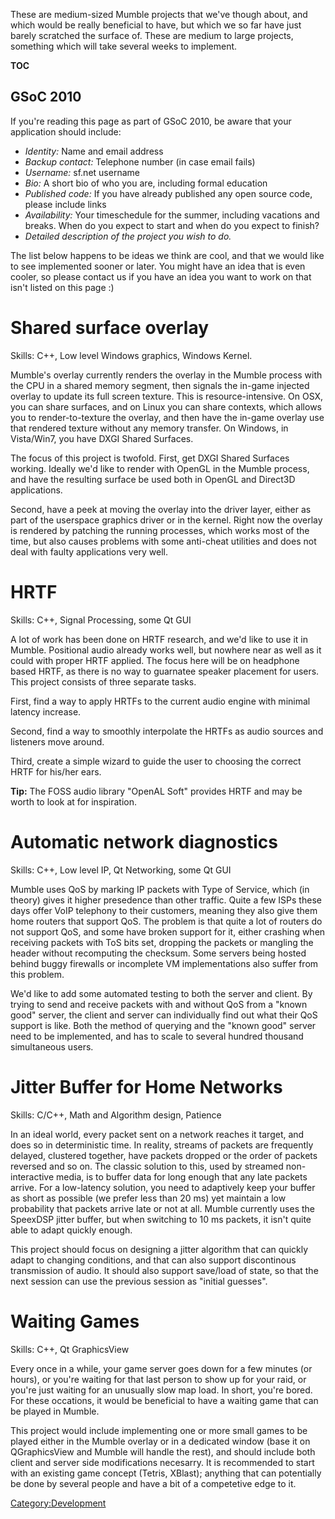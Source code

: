 These are medium-sized Mumble projects that we've though about, and
which would be really beneficial to have, but which we so far have just
barely scratched the surface of. These are medium to large projects,
something which will take several weeks to implement.

__TOC__

## GSoC 2010

If you're reading this page as part of GSoC 2010, be aware that your
application should include:

  - *Identity:* Name and email address
  - *Backup contact:* Telephone number (in case email fails)
  - *Username:* sf.net username
  - *Bio:* A short bio of who you are, including formal education
  - *Published code:* If you have already published any open source
    code, please include links
  - *Availability:* Your timeschedule for the summer, including
    vacations and breaks. When do you expect to start and when do you
    expect to finish?
  - *Detailed description of the project you wish to do.*

The list below happens to be ideas we think are cool, and that we would
like to see implemented sooner or later. You might have an idea that is
even cooler, so please contact us if you have an idea you want to work
on that isn't listed on this page :)

# Shared surface overlay

Skills: C++, Low level Windows graphics, Windows Kernel.

Mumble's overlay currently renders the overlay in the Mumble process
with the CPU in a shared memory segment, then signals the in-game
injected overlay to update its full screen texture. This is
resource-intensive. On OSX, you can share surfaces, and on Linux you can
share contexts, which allows you to render-to-texture the overlay, and
then have the in-game overlay use that rendered texture without any
memory transfer. On Windows, in Vista/Win7, you have DXGI Shared
Surfaces.

The focus of this project is twofold. First, get DXGI Shared Surfaces
working. Ideally we'd like to render with OpenGL in the Mumble process,
and have the resulting surface be used both in OpenGL and Direct3D
applications.

Second, have a peek at moving the overlay into the driver layer, either
as part of the userspace graphics driver or in the kernel. Right now the
overlay is rendered by patching the running processes, which works most
of the time, but also causes problems with some anti-cheat utilities and
does not deal with faulty applications very well.

# HRTF

Skills: C++, Signal Processing, some Qt GUI

A lot of work has been done on HRTF research, and we'd like to use it in
Mumble. Positional audio already works well, but nowhere near as well as
it could with proper HRTF applied. The focus here will be on headphone
based HRTF, as there is no way to guarnatee speaker placement for users.
This project consists of three separate tasks.

First, find a way to apply HRTFs to the current audio engine with
minimal latency increase.

Second, find a way to smoothly interpolate the HRTFs as audio sources
and listeners move around.

Third, create a simple wizard to guide the user to choosing the correct
HRTF for his/her ears.

<b>Tip:</b> The FOSS audio library "OpenAL Soft" provides HRTF and may
be worth to look at for inspiration.

# Automatic network diagnostics

Skills: C++, Low level IP, Qt Networking, some Qt GUI

Mumble uses QoS by marking IP packets with Type of Service, which (in
theory) gives it higher presedence than other traffic. Quite a few ISPs
these days offer VoIP telephony to their customers, meaning they also
give them home routers that support QoS. The problem is that quite a lot
of routers do not support QoS, and some have broken support for it,
either crashing when receiving packets with ToS bits set, dropping the
packets or mangling the header without recomputing the checksum. Some
servers being hosted behind buggy firewalls or incomplete VM
implementations also suffer from this problem.

We'd like to add some automated testing to both the server and client.
By trying to send and receive packets with and without QoS from a "known
good" server, the client and server can individually find out what their
QoS support is like. Both the method of querying and the "known good"
server need to be implemented, and has to scale to several hundred
thousand simultaneous users.

# Jitter Buffer for Home Networks

Skills: C/C++, Math and Algorithm design, Patience

In an ideal world, every packet sent on a network reaches it target, and
does so in deterministic time. In reality, streams of packets are
frequently delayed, clustered together, have packets dropped or the
order of packets reversed and so on. The classic solution to this, used
by streamed non-interactive media, is to buffer data for long enough
that any late packets arrive. For a low-latency solution, you need to
adaptively keep your buffer as short as possible (we prefer less than 20
ms) yet maintain a low probability that packets arrive late or not at
all. Mumble currently uses the SpeexDSP jitter buffer, but when
switching to 10 ms packets, it isn't quite able to adapt quickly enough.

This project should focus on designing a jitter algorithm that can
quickly adapt to changing conditions, and that can also support
discontinous transmission of audio. It should also support save/load of
state, so that the next session can use the previous session as "initial
guesses".

# Waiting Games

Skills: C++, Qt GraphicsView

Every once in a while, your game server goes down for a few minutes (or
hours), or you're waiting for that last person to show up for your raid,
or you're just waiting for an unusually slow map load. In short, you're
bored. For these occations, it would be beneficial to have a waiting
game that can be played in Mumble.

This project would include implementing one or more small games to be
played either in the Mumble overlay or in a dedicated window (base it on
QGraphicsView and Mumble will handle the rest), and should include both
client and server side modifications necesarry. It is recommended to
start with an existing game concept (Tetris, XBlast); anything that can
potentially be done by several people and have a bit of a competetive
edge to it.

[Category:Development](Category:Development "wikilink")